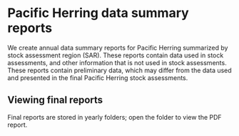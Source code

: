 # Pacific Herring data summary reports
We create annual data summary reports for Pacific Herring summarized by stock assessment region (SAR).
These reports contain data used in stock assessments, and other information that is not used in stock assessments.
These reports contain preliminary data, which may differ from the data used and presented in the final Pacific Herring stock assessments.

## Viewing final reports
Final reports are stored in yearly folders; open the folder to view the PDF report.

